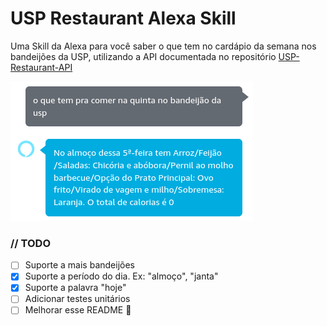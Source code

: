 # USP Restaurant Alexa Skill
Uma Skill da Alexa para você saber o que tem no cardápio da semana nos bandeijões da USP, utilizando a API documentada no repositório [USP-Restaurant-API](https://github.com/JopiterApp/USP-Restaurant-API)

![alt text](https://github.com/MatKurianski/usp-restaurant-alexa-skill/blob/main/images/print1.png)

### // TODO

- [ ] Suporte a mais bandeijões
- [x] Suporte a período do dia. Ex: "almoço", "janta"
- [x] Suporte a palavra "hoje"
- [ ] Adicionar testes unitários
- [ ] Melhorar esse README 🤡
